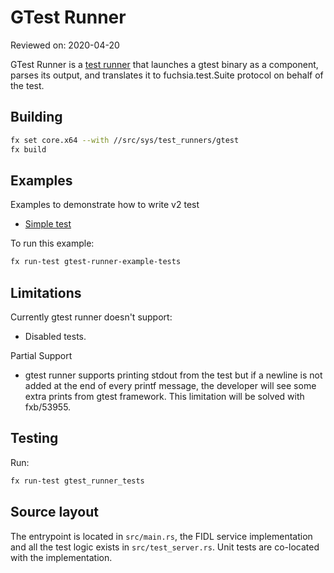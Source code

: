 # GTest Runner

Reviewed on: 2020-04-20

GTest Runner is a [test runner][test-runner] that launches a gtest binary as a
component, parses its output, and translates it to fuchsia.test.Suite protocol
on behalf of the test.

## Building

```bash
fx set core.x64 --with //src/sys/test_runners/gtest
fx build
```

## Examples

Examples to demonstrate how to write v2 test

-   [Simple test](meta/sample_tests.cml)

To run this example:

```bash
fx run-test gtest-runner-example-tests
```

## Limitations

Currently gtest runner doesn't support:

-   Disabled tests.

Partial Support

-   gtest runner supports printing stdout from the test but if a newline is not
    added at the end of every printf message, the developer will see some extra
    prints from gtest framework. This limitation will be solved with fxb/53955.

## Testing

Run:

```bash
fx run-test gtest_runner_tests
```

## Source layout

The entrypoint is located in `src/main.rs`, the FIDL service implementation and
all the test logic exists in `src/test_server.rs`. Unit tests are co-located
with the implementation.

[test-runner]: ../README.md
